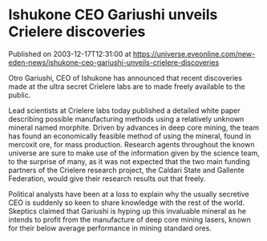 # Ishukone CEO Gariushi unveils Crielere discoveries
Published on 2003-12-17T12:31:00 at https://universe.eveonline.com/new-eden-news/ishukone-ceo-gariushi-unveils-crielere-discoveries

Otro Gariushi, CEO of Ishukone has announced that recent discoveries made at the ultra secret Crielere labs are to made freely available to the public.   
  
Lead scientists at Crielere labs today published a detailed white paper describing possible manufacturing methods using a relatively unknown mineral named morphite. Driven by advances in deep core mining, the team has found an economically feasible method of using the mineral, found in mercoxit ore, for mass production. Research agents throughout the known universe are sure to make use of the information given by the science team, to the surprise of many, as it was not expected that the two main funding partners of the Crielere research project, the Caldari State and Gallente Federation, would give their research results out that freely.   
  
Political analysts have been at a loss to explain why the usually secretive CEO is suddenly so keen to share knowledge with the rest of the world. Skeptics claimed that Gariushi is hyping up this invaluable mineral as he intends to profit from the manufacture of deep core mining lasers, known for their below average performance in mining standard ores.
